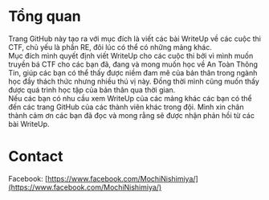 # Tổng quan
Trang GitHub này tạo ra với mục đích là viết các bài WriteUp về các cuộc thi CTF, chủ yếu là phần RE, đôi lúc có thể có những mảng khác.  
Mục đích mình quyết định viết WriteUp cho các cuộc thi bởi vì mình muốn truyền bá CTF cho các bạn đã, đang và mong muốn học về An Toàn Thông Tin, giúp các bạn có thể thấy được niềm đam mê của bản thân trong ngành học đầy thách thức nhưng nhiều thú vị này. Đồng thời mình cũng muốn thấy được quá trình học tập của bản thân qua thời gian.  
Nếu các bạn có nhu cầu xem WriteUp của các mảng khác các bạn có thể đến các trang GitHub của các thành viên khác trong đội. Mình xin chân thành cảm ơn các bạn đã đọc và mong rằng sẽ được nhận phản hồi từ các bài WriteUp.

# Contact
Facebook: [https://www.facebook.com/MochiNishimiya/](https://www.facebook.com/MochiNishimiya/)
